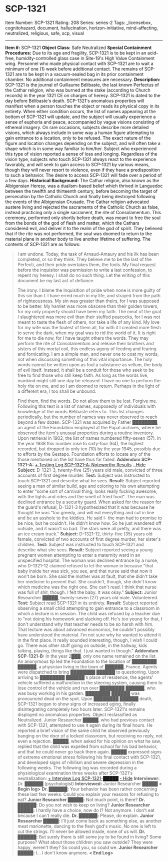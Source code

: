 # SCP-1321
Item Number: SCP-1321
Rating: 208
Series: series-2
Tags: _licensebox, cognitohazard, document, hallucination, horizon-initiative, mind-affecting, neutralized, religious, safe, scp, visual

---

**Item #:** SCP-1321
**Object Class:** Safe Neutralized
**Special Containment Procedures:** Due to its age and fragility, SCP-1321 is to be kept in an acid-free, humidity-controlled glass case in Site-19's High Value Containment wing. Personnel who made physical contact with SCP-1321 are to wait a minimum of one (1) week before additional contact. The remains of SCP-1321 are to be kept in a vacuum-sealed bag in its prior containment chamber. No additional containment measures are necessary.
**Description:** SCP-1321 is the journal of Guillaume Bélibaste, the last known Perfectus of the Cathar religion, who was burned at the stake (according to Church records) in the year 1321 CE on charges of heresy. SCP-1321 is dated to the day before Bélibaste's death. SCP-1321's anomalous properties will manifest when a person touches the object or reads its physical copy in its entirety. When either condition occurs, the list of names appearing at the bottom of SCP-1321 will update, and the subject will usually experience a sense of euphoria and peace, accompanied by vague visions consisting of ethereal imagery. On rare occasions, subjects describe more detailed visions, which always include in some way a human figure attempting to gain entrance to a location, only to be refused. The exact nature of the figure and location changes depending on the subject, and will often take a shape which is in some way familiar to him/her. Subject who experienced this type of vision reported a sense of loss and longing.
Regardless of the vision type, subjects who touch SCP-1321 always react to the experience favorably, and will seek to gain access to SCP-1321 by various means, though they will never resort to violence, even if they have a predisposition to such a behavior. The desire to access SCP-1321 will fade over a period of a few days.
**Historical Background:** The Cathar religion, also known as the Albigensian Heresy, was a dualism-based belief which thrived in Languedoc between the twelfth and thirteenth century, before becoming the target of persecution by the Catholic Church and finally being destroyed following the events of the Albigensian Crusade. The Cathar religion advocated austere living and rejected the sacraments of the Catholic Church as false, instead practicing only a single sacrament, the rite of Consolamentum. This ceremony, performed only shortly before death, was meant to free the soul from the bonds of the god of flesh and matter, which the Cathars considered evil, and deliver it to the realm of the god of spirit. They believed that if the rite was not performed, the soul was doomed to return to the material plane in another body to live another lifetime of suffering.
The contents of SCP-1321 are as follows:
> I am undone. Today, the task of Arnaud-Amaury and his ilk has been completed, or so they think. They believe me to be the last of the Perfecti, and their pride overtakes them, the fools. My final request before the inquisitor was permission to write a last confession, to repent my heresy. I shall do no such thing. Let the writing of this document be my last act of defiance.  
>    
>  The irony. I blame the Inquisition of pride when none is more guilty of this sin than I. I have erred much in my life, and strayed from the path of righteousness. My sin was greater than theirs, for I was supposed to be better. My hamlet was more obscene than their golden towers, for my only property should have been my faith. The meat of the goat I slaughtered was more evil than their stuffed peacocks, for I was not meant to taste the flesh of others, nor take a life of any kind. My love for my wife was the foulest of them all, for with it I created more flesh to serve the dark, when my goal was to rid the world of it.
> It is right for me to die now, for I have taught others the words. They may perform the rite of Consolamentum and release their brothers and sisters of this mortal coil, this endless agony of feeding and fearing and fornicating. I am a simple man, and never one to coat my words, not when discussing something of this vital importance. The holy words cannot be written upon as foul a substance as vellum, the body of evil itself. Instead, it shall be a conduit for those who seek to be free to find those who still keep faith. As long as the words live, mankind might still one day be released. I have no one to perform the holy rite on me, and so I am doomed to return. Perhaps in the light of a different era, I too shall be unbound.  
>    
>  Find them, find the words. Do not allow them to be lost. Forgive me.
Following this text is a list of names, supposedly of individuals with knowledge of the words Bélibaste refers to. This list changes periodically, but the number of names was never observed to reach beyond a few dozen.
SCP-1321 was acquired by Father ████████, an agent of the Foundation employed at the Papal archives, where he observed the item's unusual properties during a routine inventory. Upon retrieval in 1902, the list of names numbered fifty-seven (57). In the year 1938 this number rose to sixty-four (64), the highest recorded, but dropped to only ten (10) by the year 1945, possibly due to efforts by the Gestapo. Foundation efforts to locate any of the those mentioned on the list have thus far failed.
**Addendum SCP-1321-A:**
[\+ Testing Log SCP-1321-A: Noteworthy Results](javascript:;)
[\- Hide](javascript:;)
> **Subject:** D-1321-3, twenty-five (25) years old male, convicted of three accounts of first degree murder.
> **Test:** Subject was instructed to touch SCP-1321 and describe what he sees.
> **Result:** Subject reported seeing a man of similar build, age and coloring to his own attempting to enter "some sort of carnival thing, looks really fucking awesome, with the lights and rides and the smell of fried food". The man was declined entrance by a security guard. When asked for the reason for the guard's refusal, D-1321-3 hypothesized that it was because he thought he was "too greedy, and will eat everything and cut in line and be an asshole to the kiddies. He said I- the man had to promise to be nice, but he couldn't. He didn't know how. So he just wandered off outside, and it wasn't so bad. The stars were all pretty, and there was an ice cream truck."
> **Subject:** D-1321-12, thirty-five (35) years old female, convicted of two accounts of first degree murder, her sister's children.
> **Test:** Subject was instructed to touch SCP-1321 and describe what she sees.
> **Result:** Subject reported seeing a young pregnant women attempting to enter a maternity ward in an unspecified hospital. The woman was declined entrance by a nurse, who D-1321-12 claimed refused to let the woman in because "that baby inside her was sick, you see, and that nurse said that now it won't be born. She said the mother was at fault, that she didn't take her medicine to prevent that. She couldn't, though, she didn't know which medicine was the right one. She can't read. I think that nurse was full of shit, though. I felt the baby. It was okay."
> **Subject:** Junior Researcher █████, twenty-seven (27) years old male. Volunteered.
> **Test:** Subject read SCP-1321 in its entirety.
> **Result:** Subject reported observing a small child attempting to gain entrance to a classroom in which a lecture is in session. The child was refused by a teacher due to "not doing his homework and slacking off. He's too young for that, I don't understand why that teacher needs to be so harsh with him. That lecture was about advanced economics, he couldn't possibly have understood the material. I'm not sure why he wanted to attend it in the first place. It really sounded interesting, though, I wish I could go. There was other stuff going on outside, in the hallway, kids talking, playing, things like that. I just wanted in though."
**Addendum SCP-1321-B:** In the year 2███, only one name remained on the list. An anonymous tip led the Foundation to the location of ████████ ██████, a physician living in the town of ██████, France. Agents were dispatched to bring ████████ ██████ to questioning. Upon arriving to ████████ ██████'s place of residence, the agents' vehicle suffered a malfunction in the steering system, causing them to lose control of the vehicle and run over ████████ ██████, who was busy working in his garden. ████████ ██████ was pronounced dead on the spot. Upon ████████ ██████ death, SCP-1321 began to show signs of increased aging, finally disintegrating completely two hours later. SCP-1321's remains displayed no anomalous properties. Object reclassified as Neutralized.
Junior Researcher █████, who had previous contact with SCP-1321, attempted to use it again during its final hours. He reported a brief vision of the same child he observed previously banging on the door of a locked classroom, but receiving no reply, not even a rejection. █████, when asked for his opinion on what he saw, replied that the child was expelled from school for his bad behavior, and that he could never go back there again. █████ expressed signs of extreme emotional stress following his final contact with SCP-1321, and developed signs of nihilism and severe depression in the following weeks. The following log was recorded during a physiological examination three weeks after SCP-1321's neutralization:
[\+ Interview Log SCP-1321-█████](javascript:;)
[\- Hide](javascript:;)
**Interviewer:** Dr. ██████ (psychologist)
**Interviewed:** Junior Researcher █████
**< Begin log>**
**Dr. ██████:** Your behavior has been rather concerning these last few weeks. Could you explain your reasons for refusing to eat?
**Junior Researcher █████:** Not much point, is there?
**Dr. ██████:** Do you not wish to keep on living?
**Junior Researcher █████:** I hardly have a choice, now do I? Not anymore. I don't eat because I can't really die.
**Dr. ██████:** Please, do explain.
**Junior Researcher █████:** I'll just come back as something else, as another meat marionette, dancing to the flesh god's music. No one is left to cut the strings. I'll never be allowed inside, none of us will.
**Dr. ██████:** But surely there is still some joy to be found in living? Some purpose? What about those children you saw outside? They were happy, weren't they? So could you, so could we.
**Junior Researcher █████:** I… I don't know anymore.
**< End Log>**